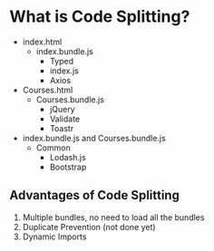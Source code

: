 # What is Code Splitting?

-   index.html
    -   index.bundle.js
        -   Typed
        -   index.js
        -   Axios
-   Courses.html
    -   Courses.bundle.js
        -   jQuery
        -   Validate
        -   Toastr
-   index.bundle.js and Courses.bundle.js
    -   Common
        -   Lodash.js
        -   Bootstrap

## Advantages of Code Splitting

1. Multiple bundles, no need to load all the bundles
2. Duplicate Prevention (not done yet)
3. Dynamic Imports

